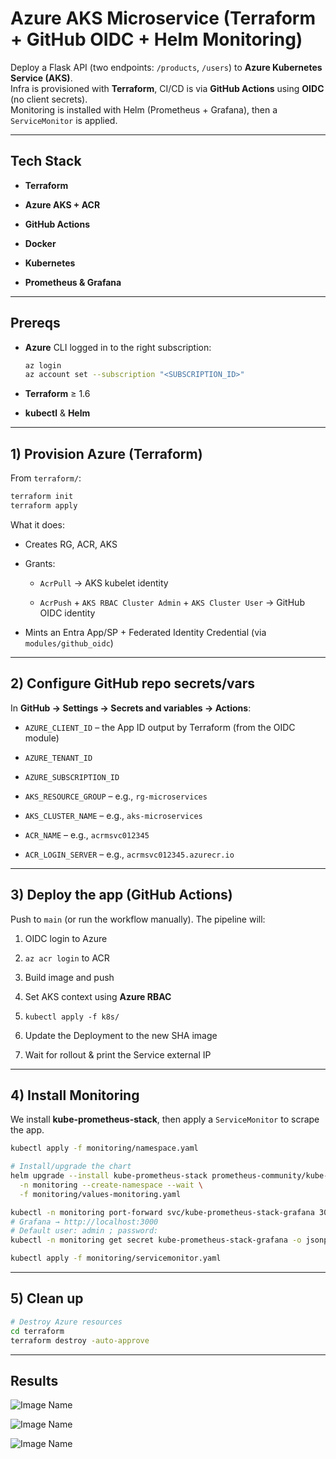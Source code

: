 # Azure AKS Microservice (Terraform + GitHub OIDC + Helm Monitoring)

Deploy a Flask API (two endpoints: `/products`, `/users`) to **Azure Kubernetes Service (AKS)**.  
Infra is provisioned with **Terraform**, CI/CD is via **GitHub Actions** using **OIDC** (no client secrets).  
Monitoring is installed with Helm (Prometheus + Grafana), then a `ServiceMonitor` is applied.

----
## Tech Stack

- **Terraform**
    
- **Azure AKS + ACR**
    
- **GitHub Actions**
    
- **Docker**
    
- **Kubernetes**

- **Prometheus & Grafana**

----
## Prereqs

- **Azure** CLI logged in to the right subscription:
    
    ```bash
    az login
    az account set --subscription "<SUBSCRIPTION_ID>"
    ```
    
- **Terraform** ≥ 1.6
    
- **kubectl** & **Helm**

----
## 1) Provision Azure (Terraform)

From `terraform/`:

```bash
terraform init
terraform apply
```

What it does:

- Creates RG, ACR, AKS
    
- Grants:
    
    - `AcrPull` → AKS kubelet identity
        
    - `AcrPush` + `AKS RBAC Cluster Admin` + `AKS Cluster User` → GitHub OIDC identity
        
- Mints an Entra App/SP + Federated Identity Credential (via `modules/github_oidc`)

----
## 2) Configure GitHub repo secrets/vars

In **GitHub → Settings → Secrets and variables → Actions**:

- `AZURE_CLIENT_ID` – the App ID output by Terraform (from the OIDC module)
    
- `AZURE_TENANT_ID`
    
- `AZURE_SUBSCRIPTION_ID`
    
- `AKS_RESOURCE_GROUP` – e.g., `rg-microservices`
    
- `AKS_CLUSTER_NAME` – e.g., `aks-microservices`
    
- `ACR_NAME` – e.g., `acrmsvc012345`
    
- `ACR_LOGIN_SERVER` – e.g., `acrmsvc012345.azurecr.io`
    
----
## 3) Deploy the app (GitHub Actions)

Push to `main` (or run the workflow manually). The pipeline will:

1. OIDC login to Azure
    
2. `az acr login` to ACR
    
3. Build image and push
        
4. Set AKS context using **Azure RBAC**
    
5. `kubectl apply -f k8s/`
    
6. Update the Deployment to the new SHA image
    
7. Wait for rollout & print the Service external IP

----
## 4) Install Monitoring

We install **kube-prometheus-stack**, then apply a `ServiceMonitor` to scrape the app.

```bash
kubectl apply -f monitoring/namespace.yaml

# Install/upgrade the chart
helm upgrade --install kube-prometheus-stack prometheus-community/kube-prometheus-stack \
  -n monitoring --create-namespace --wait \
  -f monitoring/values-monitoring.yaml
```

```bash
kubectl -n monitoring port-forward svc/kube-prometheus-stack-grafana 3000:80
# Grafana → http://localhost:3000
# Default user: admin ; password: 
kubectl -n monitoring get secret kube-prometheus-stack-grafana -o jsonpath='{.data.admin-password}' | base64 -d; echo
```

```bash
kubectl apply -f monitoring/servicemonitor.yaml
```

----
## 5) Clean up

```bash
# Destroy Azure resources
cd terraform
terraform destroy -auto-approve
```

----
## Results
![Image Name](assets/Screenshot%202025-09-06%20at%205.56.55 PM.png)

![Image Name](assets/Screenshot%202025-09-06%20at%205.57.18 PM.png)

![Image Name](assets/Screenshot%202025-09-06%20at%206.00.58 PM.png)